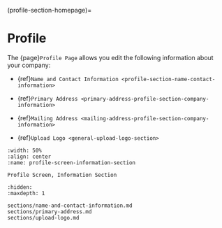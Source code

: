 
(profile-section-homepage)=
# Profile

The {page}`Profile Page` allows you edit the following information about your company:

- {ref}`Name and Contact Information <profile-section-name-contact-information>`

- {ref}`Primary Address <primary-address-profile-section-company-information>`

- {ref}`Mailing Address <mailing-address-profile-section-company-information>`

- {ref}`Upload Logo <general-upload-logo-section>`

```{lazyfigure}  ../../_static/solo_app/Profile/information-section/main-screen.webp
:width: 50%
:align: center
:name: profile-screen-information-section

Profile Screen, Information Section
```

```{toctree}
:hidden:
:maxdepth: 1

sections/name-and-contact-information.md
sections/primary-address.md
sections/upload-logo.md
```
